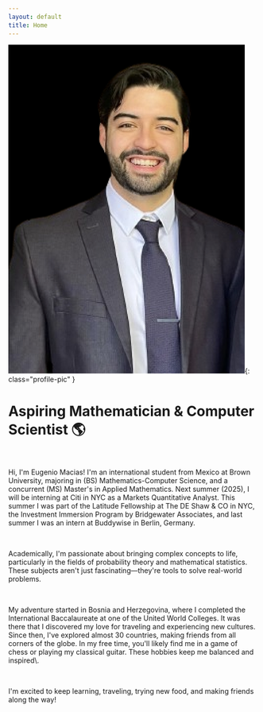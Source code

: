 ```yaml
---
layout: default
title: Home
---
```

![Profile Picture](/assets/images/gportfolio_profile_picture.png){: class="profile-pic" }
<div class="center">
    <h1>Aspiring Mathematician & Computer Scientist 🌎 </h1>
</div>
<br>
<p >Hi, I'm Eugenio Macias! I'm an international student from Mexico at Brown University, majoring in (BS) Mathematics-Computer Science, and a concurrent (MS) Master's in Applied Mathematics. Next summer (2025), I will be interning at Citi in NYC as a Markets Quantitative Analyst. This summer I was part of the Latitude Fellowship at The DE Shaw & CO in NYC, the Investment Immersion Program by Bridgewater Associates, and last summer I was an intern at Buddywise in Berlin, Germany.</p>
<br>

<p >Academically, I'm passionate about bringing complex concepts to life, particularly in the fields of probability theory and  mathematical statistics. These subjects aren't just fascinating—they're tools to solve real-world problems.</p>
<br>

<p >My adventure started in Bosnia and Herzegovina, where I completed the International Baccalaureate at one of the United World Colleges. It was there that I discovered my love for traveling and experiencing new cultures. Since then, I've explored almost 30 countries, making friends from all corners of the globe. In my free time, you'll likely find me in a game of chess or playing my classical guitar. These hobbies keep me balanced and inspired\.</p>
<br>

<p class="animated-text">I'm excited to keep learning, traveling, trying new food, and making friends along the way!</p>
<br><br><br><br><br>

